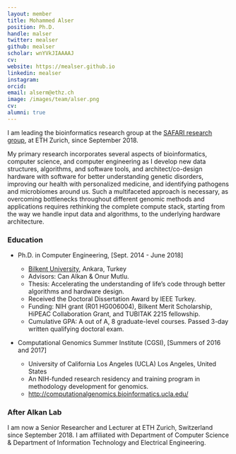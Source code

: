 ```yaml
---
layout: member
title: Mohammed Alser
position: Ph.D. 
handle: malser
twitter: mealser
github: mealser
scholar: wnYVkJIAAAAJ
cv: 
website: https://mealser.github.io
linkedin: mealser
instagram:
orcid: 
email: alserm@ethz.ch
image: /images/team/alser.png
cv: 
alumni: true
---
```

I am leading the bioinformatics research group at the [SAFARI research group](https://safari.ethz.ch), at ETH Zurich, since September 2018.

My primary research incorporates several aspects of bioinformatics, computer science, and computer engineering as I develop new data structures, algorithms, and software tools, and architect/co-design hardware with software for better understanding genetic disorders, improving our health with personalized medicine, and identifying pathogens and microbiomes around us. Such a multifaceted approach is necessary, as overcoming bottlenecks throughout different genomic methods and applications requires rethinking the complete compute stack, starting from the way we handle input data and algorithms, to the underlying hardware architecture.

### Education
- Ph.D. in Computer Engineering, [Sept. 2014 - June 2018]
  - [Bilkent University](http://www.cs.bilkent.edu.tr/), Ankara, Turkey
  - Advisors: Can Alkan & Onur Mutlu.
  - Thesis: Accelerating the understanding of life’s code through better algorithms and hardware design.
  - Received the Doctoral Dissertation Award by IEEE Turkey.
  - Funding: NIH grant (R01 HG006004), Bilkent Merit Scholarship, HiPEAC Collaboration Grant, and TUBITAK 2215 fellowship.
  - Cumulative GPA: A out of A, 8 graduate-level courses. Passed 3-day written qualifying doctoral exam.

- Computational Genomics Summer Institute (CGSI), [Summers of 2016 and 2017]
  - University of California Los Angeles (UCLA)	Los Angeles, United States
  - An NIH-funded research residency and training program in methodology development for genomics.
  - http://computationalgenomics.bioinformatics.ucla.edu/ 

### After Alkan Lab
I am now a Senior Researcher and Lecturer at ETH Zurich, Switzerland since September 2018.
I am affiliated with Department of Computer Science & Department of Information Technology and Electrical Engineering.
